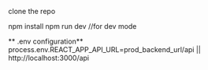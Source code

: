  clone the repo
 

 npm install
 npm run dev  //for dev mode

** .env configuration**
process.env.REACT_APP_API_URL=prod_backend_url/api || http://localhost:3000/api